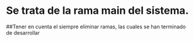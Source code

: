 # Se trata de la rama main del sistema. 
##Tener en cuenta el siempre eliminar ramas, las cuales se han terminado de desarrollar
